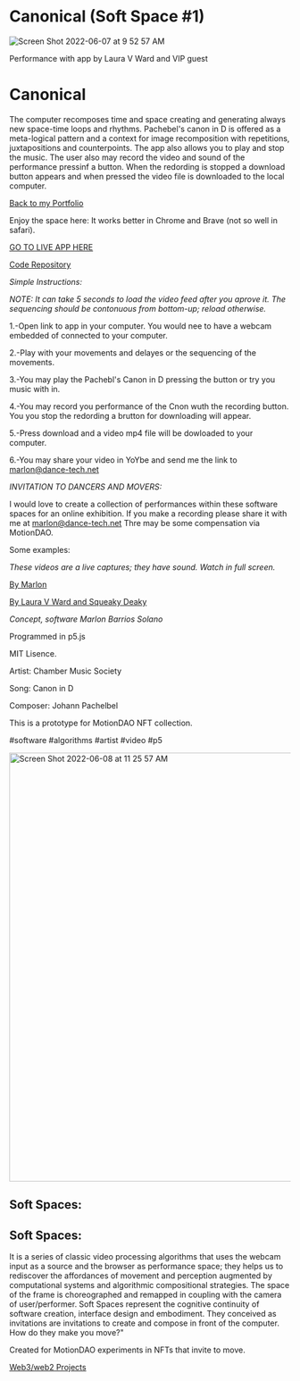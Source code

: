 # Canonical (Soft Space #1)
![Screen Shot 2022-06-07 at 9 52 57 AM](https://user-images.githubusercontent.com/90220317/172653577-22be66f2-0316-4c00-815f-b96a57509915.png)

Performance with app by Laura V Ward and VIP guest


# Canonical 
The computer recomposes time and space creating and generating always new space-time loops and rhythms. Pachebel's canon in D is offered 
as a meta-logical pattern and a context for image recomposition with repetitions, juxtapositions and counterpoints.
The app also allows you to play and stop the music. The user also may record the video and sound of the performance pressinf a button. When the redording is stopped a download button appears and when pressed the video file is downloaded to the local computer.


[Back to my Portfolio](https://marlonbarrios.github.io/)


Enjoy the space here:
It works better in Chrome and Brave (not so well in safari).

[GO TO LIVE APP HERE](https://marlonbarrios.github.io/canonical01/)


[Code Repository](https://github.com/marlonbarrios/canonical01/)

*Simple Instructions:*

*NOTE: It can take 5 seconds to load the video feed after you aprove it. The sequencing should be contonuous from bottom-up; reload otherwise.*


1.-Open link to app in your computer. You would nee to have a webcam embedded of connected to your computer.

2.-Play with your movements and delayes or the sequencing of the movements.

3.-You may play the Pachebl's Canon in D pressing the button or try you music with in.

4.-You may record you performance of the Cnon wuth the recording button. You you stop the redording a brutton for downloading will appear. 

5.-Press download and a video mp4 file will be dowloaded to your computer.

6.-You may share your video in YoYbe and send me the link to marlon@dance-tech.net

*INVITATION TO DANCERS AND MOVERS:*

I would love to create a collection of performances within these software spaces for an online exhibition.
If you make a recording please share it with me at  marlon@dance-tech.net
Thre may be some compensation via MotionDAO.


Some examples: 

*These videos are a live captures; they have sound. Watch in full screen.*


[By Marlon](https://youtu.be/7T7D8zL2ia4)

[By Laura V Ward  and Squeaky Deaky](https://youtu.be/5kKkI9k3tPs)


*Concept, software Marlon Barrios Solano*

Programmed in p5.js

MIT Lisence.

Artist: Chamber Music Society

Song: Canon in D

Composer: Johann Pachelbel

This is a prototype for MotionDAO NFT collection.

#software #algorithms #artist #video #p5

<img width="768" alt="Screen Shot 2022-06-08 at 11 25 57 AM" src="https://user-images.githubusercontent.com/90220317/172655809-80feee80-6f8d-4d82-b57c-34312657e26c.png">

## Soft Spaces:
## Soft Spaces:

It is a series of classic video processing algorithms that uses the webcam input as a source and the browser as performance space; 
they helps us to rediscover the affordances of movement and perception augmented by computational systems and algorithmic compositional strategies. The space of the frame is choreographed and remapped in coupling with the camera of user/performer. Soft Spaces represent the cognitive continuity of software creation,  interface design and embodiment. They conceived as invitations are invitations to create and compose in front of the computer. How do they  make you move?" 

Created for MotionDAO experiments in NFTs that invite to move.

[Web3/web2 Projects](https://marlonbarrios.github.io/web3-blockchain-dev// 'CODE REPOSITORY')




